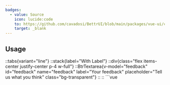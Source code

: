 ```yaml
---
badges:
  - value: Source
    icon: lucide:code
    to: https://github.com/cavadosi/BettrUI/blob/main/packages/vue-ui/components/Textarea.vue
    target: _blank
---
```


## Usage

::tabs{variant="line"}
  ::stack{label="With Label"}
    ::div{class="flex items-center justify-center p-4 w-full"}
    ::BtrTextarea{v-model="feedback" id="feedback" name="feedback" label="Your feedback" placeholder="Tell us what you think" class="bg-transparent"}
    ::
    ::
    ```vue
    <script setup>
    import { ref } from 'vue'

    const feedback = ref('')
    </script>

    <template>
      <BtrTextarea 
        v-model="feedback" 
        id="feedback" 
        name="feedback" 
        label="Your feedback" 
        placeholder="Tell us what you think" 
      />
    </template>
    ```
  ::

  ::stack{label="Disabled"}
    ::div{class="flex items-center justify-center p-4 w-full"}
    ::BtrTextarea{:modelValue="'Read-only content'" id="readonly" name="readonly" disabled}
    ::
    ::
    ```vue
    <script setup>
    import { ref } from 'vue'

    const readonlyContent = ref('Read-only content')
    </script>

    <template>
      <BtrTextarea 
        v-model="readonlyContent" 
        id="readonly" 
        name="readonly" 
        disabled 
      />
    </template>
    ```
  ::
::

## Props

::field-group
  :field{
    name="modelValue"
    type="string"
    required=true
  }[The content of the textarea.]

  :field{
    name="id"
    type="string"
    required=true
  }[The ID for the textarea element.]

  :field{
    name="name"
    type="string"
    required=true
  }[The name attribute for the textarea element.]

  :field{
    name="label"
    type="string"
  }[Optional label shown above the textarea.]

  :field{
    name="rows"
    type="number"
    default-value="4"
  }[Number of visible text lines for the control.]

  :field{
    name="placeholder"
    type="string"
  }[Placeholder text shown when empty.]

  :field{
    name="disabled"
    type="boolean"
    default-value="false"
  }[Whether the textarea is disabled.]

  :field{
    name="class"
    type="string"
  }[Additional classes to customize the textarea style.]
::
